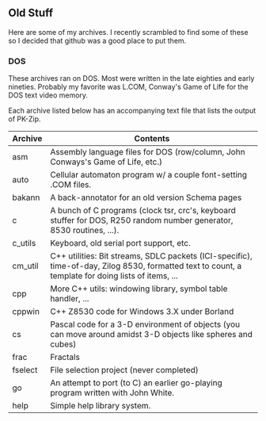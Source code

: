 ## Old Stuff

Here are some of my archives. I recently scrambled to find some of these so I
decided that github was a good place to put them.

### DOS

These archives ran on DOS. Most were written in the late eighties and early
nineties. Probably my favorite was L.COM, Conway's Game of Life for the DOS
text video memory.

Each archive listed below has an accompanying text file that lists the output of PK-Zip.

Archive | Contents
--------|--------
asm     | Assembly language files for DOS (row/column, John Conways's Game of Life, etc.)
auto    | Cellular automaton program w/ a couple font-setting .COM files.
bakann  | A back-annotator for an old version Schema pages
c       | A bunch of C programs (clock tsr, crc's, keyboard stuffer for DOS, R250 random number generator, 8530 routines, ...).
c_utils | Keyboard, old serial port support, etc.
cm_util | C++ utilities: Bit streams, SDLC packets (ICI-specific), time-of-day, Zilog 8530, formatted text to count, a template for doing lists of items, ...
cpp     | More C++ utils: windowing library, symbol table handler, ...
cppwin  | C++ Z8530 code for Windows 3.X under Borland
cs      | Pascal code for a 3-D environment of objects (you can move around amidst 3-D objects like spheres and cubes)
frac    | Fractals
fselect | File selection project (never completed)
go      | An attempt to port (to C) an earlier go-playing program written with John White.
help    | Simple help library system.

